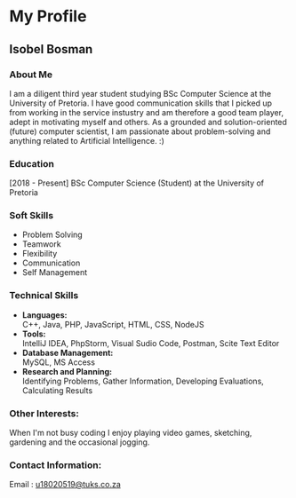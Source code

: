 #  My Profile

##  <div> Isobel Bosman </div>

### About Me
I am a diligent third year student studying BSc Computer Science at the University of Pretoria. I have good communication skills that I picked up from working in the service instustry and am therefore a good team player, adept in motivating myself and others. As a grounded and solution-oriented (future) computer scientist, I am passionate about problem-solving and anything related to Artificial Intelligence. :)

### Education
[2018 - Present] BSc Computer Science (Student) at the University of Pretoria

### Soft Skills 

* Problem Solving
* Teamwork
* Flexibility
* Communication
* Self Management

### Technical Skills
* **Languages:**\
  C++, Java, PHP, JavaScript, HTML, CSS, NodeJS
* **Tools:**\
  IntelliJ IDEA, PhpStorm, Visual Sudio Code, Postman, Scite Text Editor
* **Database Management:**\
  MySQL, MS Access
* **Research and Planning:**\
  Identifying Problems, Gather Information, Developing Evaluations, Calculating Results
  
### Other Interests:
When I'm not busy coding I enjoy playing video games, sketching, gardening and the occasional jogging.

### Contact Information:
Email : u18020519@tuks.co.za

